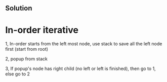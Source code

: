 ## Solution

# In-order iterative

1, In-order starts from the left most node, use stack to save all the left node first (start from root)

2, popup from stack

3, If popup's node has right child (no left or left is finished), then go to 1, else go to 2